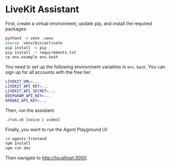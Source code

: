 # LiveKit Assistant

First, create a virtual environment, update pip, and install the required packages:

```bash
python3 -m venv .venv
source .venv/bin/activate
pip install -U pip
pip install -r requirements.txt
cp env.example env.bash
```

You need to set up the following environment variables in `env.bash`. You can sign up for all accounts with the free tier.

```bash
LIVEKIT_URL=...
LIVEKIT_API_KEY=...
LIVEKIT_API_SECRET=...
DEEPGRAM_API_KEY=...
OPENAI_API_KEY=...
```

Then, run the assistant:

```bash
./run.sh [voice | video]
```

Finally, you want to run the Agent Playground UI:

```bash
cd agents-frontend
npm install
npm run dev
```

Then navigate to <http://localhost:3000>.
